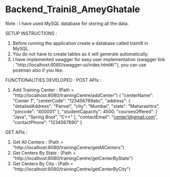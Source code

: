 # Backend_Traini8_AmeyGhatale

Note : I have used MySQL database for storing all the data.

SETUP INSTRUCTIONS : 
1. Before running the application create a database called traini8 in MySQL.
2. You do not have to create tables as it will generate automatically.
3. I have implemented swagger for easy user implementation (swagger link : "http://localhost:8080/swagger-ui/index.html#/"), you can use postman also if you like.


FUNCTIONALITIES DEVELOPED : 
POST APIs :
1. Add Training Center : (Path = "http://localhost:8080/trainingCentre/addCenter")
   {
        "centerName": "Center 1",
        "centerCode": "123456789abc",
        "address": {
          "detailedAddress": "Panvel",
          "city": "Mumbai",
          "state": "Maharashtra",
          "pincode": "400001"
        },
        "studentCapacity": 4500,
        "coursesOffered": [
          "Java", "Spring Boot", "C++"
        ],
        "contactEmail": "center1@gmail.com",
        "contactPhone": "1234567890"
   }

GET APIs :
1. Get All Centers : (Path = "http://localhost:8080/trainingCentre/getAllCenters")
2. Get Centers By State : (Path = "http://localhost:8080/trainingCentre/getCenterByState")
3. Get Centers By City : (Path = "http://localhost:8080/trainingCentre/getCenterByCity")
